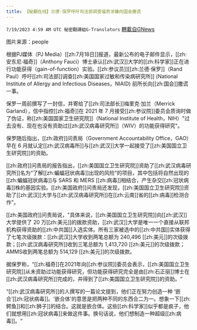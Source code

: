 ```yaml
---
title: 【秘翻在线】兰德·保罗呼吁司法部调查福奇涉嫌向国会撒谎
---
```

`7/19/2023 4:59 AM UTC 秘密翻譯組G-Translators` [轉載自GNews](https://gnews.org/articles/1470884)

图片来源：people

根据PJ媒体（PJ Media）[[zh:7月18日]]报道，最新公布的电子邮件显示，[[zh:安东尼·福奇]]（Anthony Fauci）博士承认[[zh:武汉]]大学的[[zh:科学家]]正在进行功能获得（gain-of-function）实验。[[zh:参议员]][[zh:兰德·保罗]]（Rand Paul）呼吁[[zh:司法部]]调查[[zh:美国国家过敏和传染病研究所]] (National Institute of Allergy and Infectious Diseases，NIAID) 前所长向[[zh:国会]]撒谎一事。

保罗一周前撰写了一封信，并寄给了[[zh:司法部长]]梅里克·加兰（Merrick Garland），信中指控[[zh:福奇]]在 2021 年 7 月接受[[zh:参议院]]委员会质询时做了伪证，称[[zh:美国国家卫生研究院]]（National Institute of Health，NIH）"过去没有、现在也没有资助过[[zh:武汉病毒研究所]]（WIV）的功能获得研究"。

保罗随后指出，[[zh:政府]]问责局（Government Accountability Office，GAO）早在 6 月就认定[[zh:武汉病毒所]]与[[zh:武汉]]大学一起接受了[[zh:美国国立卫生研究院]]的资助。

[[zh:政府]]问责局的报告指出，[[zh:美国国立卫生研究院]]资助了[[zh:武汉病毒研究所]]名为“了解[[zh:蝙蝠冠状病毒]]出现的风险“的项目，其中包括将自然出现的[[zh:蝙蝠冠状病毒]]与 SARS 和 MERS [[zh:病毒]]相结合，产生杂交[[zh:冠状病毒]]株的基因实验。[[zh:美国政府]]问责局还发现，[[zh:美国国立卫生研究院]]资助了[[zh:武汉]]大学与[[zh:武汉病毒研究所]]在[[zh:云南]]省的[[zh:病毒]]检测合作"。

[[zh:美国政府]]问责局说，"具体来说，[[zh:美国国立卫生研究院]]向[[zh:武汉]]大学提供了 20 万[[zh:美元]]的拨款资助，[[zh:武汉]]大学是唯一一个直接从联邦机构获得资助的[[zh:中共国]]入选实体。所有三家被选中的[[zh:中共国]]实体获得了七笔次级拨款：[[zh:武汉]]大学收到两笔总额为 240,496 [[zh:美元]]的次级拨款；[[zh:武汉病毒研究所]]收到三笔总额为 1,413,720 [[zh:美元]]的次级拨款；AMMS收到两笔总额为 514,129 [[zh:美元]]的次级拨款。

据保罗称，“[[zh:福奇]]在2021年向[[zh:参议院]]委员会表示，[[zh:美国国立卫生研究院]]从未资助过功能获得研究，但功能获得研究完全是由[[zh:石正丽]]博士在[[zh:武汉病毒研究所]]完成的，并得到了[[zh:美国国立卫生研究院]]的资助。“

“[[zh:武汉病毒研究所]]的人撰写的一篇论文提到，他们正在努力创造一种 ‘嵌合’[[zh:冠状病毒]]。‘嵌合体’的意思是把两种不同的东西合二为一。想象一下[[zh:鳄鱼]]和[[zh:狮子]]的结合。这就是嵌合体。这些[[zh:科学家]]似乎都是疯子，他们就想用[[zh:冠状病毒]]来做这件事。换句话说，他们想制造一种超级[[zh:病毒]]。“

